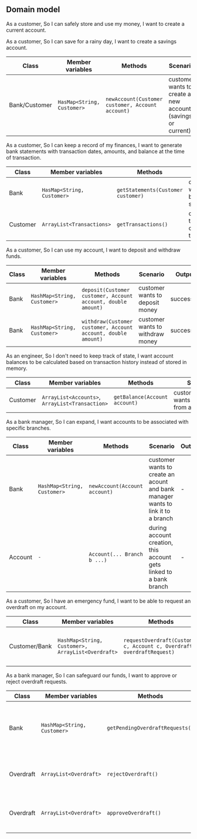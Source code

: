## Domain model

As a customer,
So I can safely store and use my money,
I want to create a current account.

As a customer,
So I can save for a rainy day,
I want to create a savings account.

| Class         | Member variables           | Methods                                          | Scenario                                                    | Outputs                                 |
|---------------|----------------------------|--------------------------------------------------|-------------------------------------------------------------|-----------------------------------------|
| Bank/Customer | `HasMap<String, Customer>` | `newAccount(Customer customer, Account account)` | customer wants to create a new account (savings or current) | newly created account, or null if error |

As a customer,
So I can keep a record of my finances,
I want to generate bank statements with transaction dates, amounts, and balance at the time of transaction.

| Class    | Member variables           | Methods                            | Scenario                                  | Outputs                |
|----------|----------------------------|------------------------------------|-------------------------------------------|------------------------|
| Bank     | `HasMap<String, Customer>` | `getStatements(Customer customer)` | customer wants to get bank statements     | List with transactions |
| Customer | `ArrayList<Transactions>`  | `getTransactions()`                | caller wants this customer's transactions | List with transactions |

As a customer,
So I can use my account,
I want to deposit and withdraw funds.

| Class | Member variables            | Methods                                                       | Scenario                         | Outputs      |
|-------|-----------------------------|---------------------------------------------------------------|----------------------------------|--------------|
| Bank  | `HashMap<String, Customer>` | `deposit(Customer customer, Account account, double amount)`  | customer wants to deposit money  | success/fail |
| Bank  | `HashMap<String, Customer>` | `withdraw(Customer customer, Account account, double amount)` | customer wants to withdraw money | success/fail |

As an engineer,
So I don't need to keep track of state,
I want account balances to be calculated based on transaction history instead of stored in memory.

| Class    | Member variables                                | Methods                       | Scenario                                        | Outputs                 |
|----------|-------------------------------------------------|-------------------------------|-------------------------------------------------|-------------------------|
| Customer | `ArrayList<Accounts>`, `ArrayList<Transaction>` | `getBalance(Account account)` | customer/engineer wants balance from an account | account balance, double |

As a bank manager,
So I can expand,
I want accounts to be associated with specific branches.

| Class   | Member variables            | Methods                       | Scenario                                                                         | Outputs |
|---------|-----------------------------|-------------------------------|----------------------------------------------------------------------------------|---------|
| Bank    | `HashMap<String, Customer>` | `newAccount(Account account)` | customer wants to create an acount and bank manager wants to link it to a branch | -       |
| Account | `-`                         | `Account(... Branch b ...)`   | during account creation, this account gets linked to a bank branch               | -       |

As a customer,
So I have an emergency fund,
I want to be able to request an overdraft on my account.

| Class         | Member variables                                  | Methods                                                               | Scenario                                    | Outputs              |
|---------------|---------------------------------------------------|-----------------------------------------------------------------------|---------------------------------------------|----------------------|
| Customer/Bank | `HashMap<String, Customer>, ArrayList<Overdraft>` | `requestOverdraft(Customer c, Account c, Overdraft overdraftRequest)` | customer wants to request overdraft request | overdraft registered |

As a bank manager,
So I can safeguard our funds,
I want to approve or reject overdraft requests.

| Class     | Member variables            | Methods                         | Scenario                                                   | Outputs                            |
|-----------|-----------------------------|---------------------------------|------------------------------------------------------------|------------------------------------|
| Bank      | `HashMap<String, Customer>` | `getPendingOverdraftRequests()` | bank manager wants to reject or approve overdraft requests | list of pending overdraft requests |
| Overdraft | `ArrayList<Overdraft>`      | `rejectOverdraft()`             | bank manager rejected this overdraft                       | overdraft rejected                 |
| Overdraft | `ArrayList<Overdraft>`      | `approveOverdraft()`            | bank manager approved this overdraft                       | overdraft approved                 |
